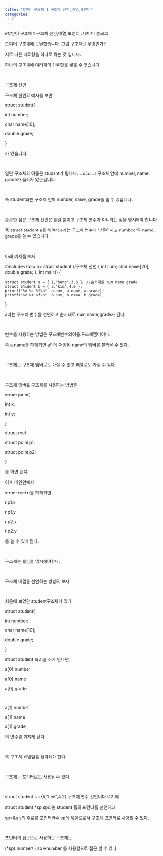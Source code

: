 ```yaml
---
title: "C언어 구조체 1 구조체 선언,배열,포인터"
categories:
 - C
---
```

#C언어 구조체 1 구조체 선언,배열,포인터 : 네이버 블로그
<div class="wrap_rabbit pcol2 _param(1) _postViewArea221562816897" id="post-view221562816897">
<!-- Rabbit HTML --><div class="se-viewer se-theme-default" lang="ko-KR">
<!-- SE_DOC_HEADER_END -->
<div class="se-main-container">
<div class="se-component se-text se-l-default" id="SE-48d94c0c-067c-4bdb-bb50-478d4d1367f9">
<div class="se-component-content">
<div class="se-section se-section-text se-l-default">
<div class="se-module se-module-text"><!-- SE-TEXT { --><p class="se-text-paragraph se-text-paragraph-align-" id="SE-b16b02a5-c8f8-4c20-94e2-aad3607b5566" style=""><span class="se-fs- se-ff-" id="SE-528779d1-03dd-4e27-bec7-2c4415b1688f" style="">드디어 구조체에 도달했습니다. 그럼 구조체란 무엇인가?</span></p><!-- } SE-TEXT --><!-- SE-TEXT { --><p class="se-text-paragraph se-text-paragraph-align-" id="SE-a37ecf9a-190e-4bd9-a386-04b70f61f514" style=""><span class="se-fs- se-ff-" id="SE-344979c7-1431-4aa6-ac47-4bfa4590dea2" style="">서로 다른 자료형을 하나로 묶는 것 입니다.</span></p><!-- } SE-TEXT --><!-- SE-TEXT { --><p class="se-text-paragraph se-text-paragraph-align-" id="SE-21bc318b-5924-4a41-9b57-52eee3169a8b" style=""><span class="se-fs- se-ff-" id="SE-8d783ef8-2db4-4bf8-b74d-575f381bd461" style="">하나의 구조체에 여러개의 자료형을 넣을 수 있습니다.</span></p><!-- } SE-TEXT --><!-- SE-TEXT { --><p class="se-text-paragraph se-text-paragraph-align-" id="SE-0ba686fe-43b8-4b3f-a182-c0168a6e893d" style=""><span class="se-fs- se-ff-" id="SE-b2049fa9-ff00-4d84-a308-f12000a3bb29" style="">​</span></p><!-- } SE-TEXT --><!-- SE-TEXT { --><p class="se-text-paragraph se-text-paragraph-align-" id="SE-d4211ed6-ad9f-46aa-9ca5-f51d2cc3d18b" style=""><span class="se-fs- se-ff-" id="SE-512a9b89-e5a1-472e-92ab-6bd80435193a" style="">구조체 선언</span></p><!-- } SE-TEXT --><!-- SE-TEXT { --><p class="se-text-paragraph se-text-paragraph-align-" id="SE-f4f1dd0d-29cc-45be-851c-d253e14ee5db" style=""><span class="se-fs- se-ff-" id="SE-c48162b8-9fce-4643-b355-d97f5cfab0fe" style="">구조체 선언의 예시를 보면</span></p><!-- } SE-TEXT --><!-- SE-TEXT { --><p class="se-text-paragraph se-text-paragraph-align-" id="SE-f4a65a91-0bf5-4ea0-a470-538a5e9874f9" style=""><span class="se-fs- se-ff-" id="SE-a4e1e7c3-d261-4c6e-b8d1-85170a0d54c1" style="">struct student{</span></p><!-- } SE-TEXT --><!-- SE-TEXT { --><p class="se-text-paragraph se-text-paragraph-align-" id="SE-4f50660e-0c58-407c-b15c-533459e41a6f" style=""><span class="se-fs- se-ff-" id="SE-72783b46-367d-4fec-a69c-702e1e39dd34" style="">   int number;</span></p><!-- } SE-TEXT --><!-- SE-TEXT { --><p class="se-text-paragraph se-text-paragraph-align-" id="SE-ad45e748-5609-42e0-b798-b380126da1a5" style=""><span class="se-fs- se-ff-" id="SE-29f301de-a592-418b-87fa-174105b1b17d" style="">   char name[10];</span></p><!-- } SE-TEXT --><!-- SE-TEXT { --><p class="se-text-paragraph se-text-paragraph-align-" id="SE-c0a0f629-c81d-4090-87c9-983406695b3c" style=""><span class="se-fs- se-ff-" id="SE-3d5e1555-b075-4fcc-b408-7a33af4439b7" style="">   double grade;</span></p><!-- } SE-TEXT --><!-- SE-TEXT { --><p class="se-text-paragraph se-text-paragraph-align-" id="SE-b02674b5-d8c2-442d-9bef-a737112d1e72" style=""><span class="se-fs- se-ff-" id="SE-c979c97c-49f7-4254-b43e-5739539152e4" style="">}</span></p><!-- } SE-TEXT --><!-- SE-TEXT { --><p class="se-text-paragraph se-text-paragraph-align-" id="SE-16dfdc0b-644b-4415-b7ec-f01643193abf" style=""><span class="se-fs- se-ff-" id="SE-67bb2ba5-7b53-43a6-a2e8-e92a31aa59ae" style="">가 있습니다</span></p><!-- } SE-TEXT --><!-- SE-TEXT { --><p class="se-text-paragraph se-text-paragraph-align-" id="SE-4c02f1aa-9020-4fdc-b17e-b044c5112766" style=""><span class="se-fs- se-ff-" id="SE-9d91fb87-be64-4efb-ab10-e3f03617641e" style="">​</span></p><!-- } SE-TEXT --><!-- SE-TEXT { --><p class="se-text-paragraph se-text-paragraph-align-" id="SE-b95bcc03-5796-450c-b48d-990bc930c885" style=""><span class="se-fs- se-ff-" id="SE-fdc99eb9-e674-4a72-b94d-48939cb2afb7" style="">일단 구조체의 이름은 student가 됩나다. 그리고 그 구조체 안에 number, name, grade가 들어가 있는겁니다.</span></p><!-- } SE-TEXT --><!-- SE-TEXT { --><p class="se-text-paragraph se-text-paragraph-align-" id="SE-e7fa1fc1-aaeb-4b5b-babe-c9fe21f6fa0b" style=""><span class="se-fs- se-ff-" id="SE-e2c3e823-6432-4854-a65a-5f21a95a87e4" style="">​</span></p><!-- } SE-TEXT --><!-- SE-TEXT { --><p class="se-text-paragraph se-text-paragraph-align-" id="SE-1db0957b-052f-4b2f-ad57-d3200cc63bb5" style=""><span class="se-fs- se-ff-" id="SE-eae77308-f414-4b4f-bf28-da9df3d822c0" style="">즉 student라는 구조체 안에 number, name, grade를 쓸 수 있습니다.</span></p><!-- } SE-TEXT --><!-- SE-TEXT { --><p class="se-text-paragraph se-text-paragraph-align-" id="SE-d0dea35d-dad0-4eaf-b41d-cdb4f4e0daf1" style=""><span class="se-fs- se-ff-" id="SE-db0b801c-fde8-4845-ad9f-df5a9047653c" style="">​</span></p><!-- } SE-TEXT --><!-- SE-TEXT { --><p class="se-text-paragraph se-text-paragraph-align-" id="SE-54d3b0e1-ef64-4b1b-800e-4c38ec974c43" style=""><span class="se-fs- se-ff-" id="SE-d4f3aa75-9eba-4dc7-b572-b6c6faca1696" style="">중요한 점은 구조체 선언은 틀일 뿐이고 구조체 변수가 아니라는 점을 명시해야 합니다.</span></p><!-- } SE-TEXT --><!-- SE-TEXT { --><p class="se-text-paragraph se-text-paragraph-align-" id="SE-06253d78-5594-4a8a-87c4-325e25c9b925" style=""><span class="se-fs- se-ff-" id="SE-c2b47774-d65b-44e0-86d6-de86257cc17f" style="">즉 struct student a를 해야지 a라는 구조체 변수가 만들어지고 numbeer와 name, grade를 쓸 수 있습니다.</span></p><!-- } SE-TEXT --><!-- SE-TEXT { --><p class="se-text-paragraph se-text-paragraph-align-" id="SE-e199f888-a004-4402-af0c-9b8926176d34" style=""><span class="se-fs- se-ff-" id="SE-c0ba83f5-574b-4fa9-a6ea-0435f64420ad" style="">​</span></p><!-- } SE-TEXT --><!-- SE-TEXT { --><p class="se-text-paragraph se-text-paragraph-align-" id="SE-b371f38d-653e-46a3-950e-8e0d57710dc2" style=""><span class="se-fs- se-ff-" id="SE-c56bd97f-0758-48d3-bd8f-09eeb8727f90" style="">아래 예제를 보자</span></p><!-- } SE-TEXT --></div>
</div>
</div>
</div> <div class="se-component se-code se-l-default" id="SE-9ea49528-7407-4157-a89f-5afd4fb10774">
<div class="se-component-content">
<div class="se-section se-section-code se-l-default">
<div class="se-module se-module-code se-fs-fs13">
<div class="se-code-source">
<div class="__se_code_view language-javascript">#include&lt;stdio.h&gt;
struct student //구조체 선언
{
	int num;
	char name[20];
	double grade;
};
int main() {

	struct student a = { 1,"hong",3.8 }; //순서대로 num name grade
	struct student b = { 2,"kim",4.0 };
	printf("%d %s %f\n", a.num, a.name, a.grade);
	printf("%d %s %f\n", b.num, b.name, b.grade);
}</div>
</div>
</div>
</div>
</div>
<script class="__se_module_data" data-module='{"type":"v2_code", "id" : "SE-9ea49528-7407-4157-a89f-5afd4fb10774"}' type="text/data"></script>
</div> <div class="se-component se-text se-l-default" id="SE-fa1d2842-8a4a-4dc9-a455-ccbd6c650c6f">
<div class="se-component-content">
<div class="se-section se-section-text se-l-default">
<div class="se-module se-module-text"><!-- SE-TEXT { --><p class="se-text-paragraph se-text-paragraph-align-" id="SE-14575cf1-a67b-4b3c-8874-2cbf787a56f7" style=""><span class="se-fs- se-ff-" id="SE-6204efee-2102-4426-8a15-06be0253b9dd" style="">a라는 구조체 변수를 선언하고 순서대로 num,name,grade가 된다.</span></p><!-- } SE-TEXT --><!-- SE-TEXT { --><p class="se-text-paragraph se-text-paragraph-align-" id="SE-182fd26a-8b53-4a58-be00-3c327b5158e1" style=""><span class="se-fs- se-ff-" id="SE-f5a28579-8b2b-4713-9671-16d1ce3bed25" style="">​</span></p><!-- } SE-TEXT --><!-- SE-TEXT { --><p class="se-text-paragraph se-text-paragraph-align-" id="SE-9b2120da-6199-4ee4-a80c-b9125aea4de0" style=""><span class="se-fs- se-ff-" id="SE-a77e19a9-03f8-422f-aacb-58ea36e2833f" style="">변수를 사용하는 방법은 구조체변수의이름.구조체맴버이다.</span></p><!-- } SE-TEXT --><!-- SE-TEXT { --><p class="se-text-paragraph se-text-paragraph-align-" id="SE-b68dd86a-0904-41f4-b80c-485397bc3557" style=""><span class="se-fs- se-ff-" id="SE-630a55be-302e-4af8-be60-ced15b3eb081" style="">즉 a.name을 하게되면 a안에 저장된 name의 맴버를 불러올 수 있다.</span></p><!-- } SE-TEXT --><!-- SE-TEXT { --><p class="se-text-paragraph se-text-paragraph-align-" id="SE-8f39ef9a-59f0-47c2-a78c-2cabf944fd1e" style=""><span class="se-fs- se-ff-" id="SE-4275c68b-8e0b-4de9-a185-433ba90feb3b" style="">​</span></p><!-- } SE-TEXT --><!-- SE-TEXT { --><p class="se-text-paragraph se-text-paragraph-align-" id="SE-7e039ab6-d39e-4008-bb2d-5f82719ad8e1" style=""><span class="se-fs- se-ff-" id="SE-d0d4fa75-82d3-4189-b136-eaabe28a45ec" style="">구조체는 구조체 맴버로도 가질 수 있고 배열로도 가질 수 있다.</span></p><!-- } SE-TEXT --><!-- SE-TEXT { --><p class="se-text-paragraph se-text-paragraph-align-" id="SE-7e970921-3b88-41d8-9b7a-8f3fb0c018b8" style=""><span class="se-fs- se-ff-" id="SE-155d4111-2f77-478b-987f-92bb604fe53d" style="">​</span></p><!-- } SE-TEXT --><!-- SE-TEXT { --><p class="se-text-paragraph se-text-paragraph-align-" id="SE-f1425969-7e86-4bcf-9069-ae0d4350308a" style=""><span class="se-fs- se-ff-" id="SE-c4ee82e6-fd7c-4629-8357-0f60bdb5155c" style="">구조체 맴버로 구조체를 사용하는 방법은</span></p><!-- } SE-TEXT --><!-- SE-TEXT { --><p class="se-text-paragraph se-text-paragraph-align-" id="SE-7a5697fd-3c22-4856-abfa-cbff8878271a" style=""><span class="se-fs- se-ff-" id="SE-ef18d70d-9bf7-4aa0-b29c-9feabe6bce58" style="">struct point{</span></p><!-- } SE-TEXT --><!-- SE-TEXT { --><p class="se-text-paragraph se-text-paragraph-align-" id="SE-d6e731f0-5d72-46a0-ac2e-eba47af7c263" style=""><span class="se-fs- se-ff-" id="SE-d28aa31c-306a-4434-abab-c29d45ac0d21" style="">   int x;</span></p><!-- } SE-TEXT --><!-- SE-TEXT { --><p class="se-text-paragraph se-text-paragraph-align-" id="SE-e931cbca-ea9f-45a7-b2ef-1541ed0cb1c1" style=""><span class="se-fs- se-ff-" id="SE-b13b4a09-75ca-433b-ac2d-4e25e15e8607" style="">   int y;</span></p><!-- } SE-TEXT --><!-- SE-TEXT { --><p class="se-text-paragraph se-text-paragraph-align-" id="SE-78d04dff-1235-4dec-9901-f62be4112165" style=""><span class="se-fs- se-ff-" id="SE-0f7d24c7-4fd6-4ce5-a199-de38eab52ef5" style="">}</span></p><!-- } SE-TEXT --><!-- SE-TEXT { --><p class="se-text-paragraph se-text-paragraph-align-" id="SE-e61a5f23-e2fd-4370-b874-f01b4a9a5965" style=""><span class="se-fs- se-ff-" id="SE-25a72ab0-df34-478f-b4fb-d28013d17408" style="">struct rect{</span></p><!-- } SE-TEXT --><!-- SE-TEXT { --><p class="se-text-paragraph se-text-paragraph-align-" id="SE-cf5edf00-28d9-4be6-9fe2-e382a067f81b" style=""><span class="se-fs- se-ff-" id="SE-7cfc1b7d-0051-4221-974c-9e89448c3f4c" style="">   struct point p1;</span></p><!-- } SE-TEXT --><!-- SE-TEXT { --><p class="se-text-paragraph se-text-paragraph-align-" id="SE-476d2b71-8bc4-411f-95a2-0466f23e20e7" style=""><span class="se-fs- se-ff-" id="SE-04e5e582-fe7e-4f55-b92c-af603a75a1ac" style="">   struct point p2;</span></p><!-- } SE-TEXT --><!-- SE-TEXT { --><p class="se-text-paragraph se-text-paragraph-align-" id="SE-39d8ed9c-e863-4108-ba40-fa3573a73b0b" style=""><span class="se-fs- se-ff-" id="SE-33a30149-603f-4115-b0f4-7a28d1f19790" style="">}</span></p><!-- } SE-TEXT --><!-- SE-TEXT { --><p class="se-text-paragraph se-text-paragraph-align-" id="SE-f7420225-14e8-4084-84ae-ca11a5edeeb1" style=""><span class="se-fs- se-ff-" id="SE-c99943bb-ee4d-4578-92ba-7c5d59e5745e" style="">를 하면 된다.</span></p><!-- } SE-TEXT --><!-- SE-TEXT { --><p class="se-text-paragraph se-text-paragraph-align-" id="SE-0dd4dd24-51a3-44e2-b9d0-fd92d02961e8" style=""><span class="se-fs- se-ff-" id="SE-5fdc0a0d-2da2-48fc-82f6-ec294b7329d5" style="">이후 메인안에서</span></p><!-- } SE-TEXT --><!-- SE-TEXT { --><p class="se-text-paragraph se-text-paragraph-align-" id="SE-8d221e29-bd4f-4a82-8668-bb31e93ac270" style=""><span class="se-fs- se-ff-" id="SE-8bc3a884-eedf-4376-a662-ae9d62d82e06" style="">struct rect r;을 하게되면</span></p><!-- } SE-TEXT --><!-- SE-TEXT { --><p class="se-text-paragraph se-text-paragraph-align-" id="SE-eb57531e-97b3-4f8f-8aeb-e306022a2c91" style=""><span class="se-fs- se-ff-" id="SE-7c0ec90a-d1a9-4db3-bc5f-c9db92cda53a" style="">r.p1.x</span></p><!-- } SE-TEXT --><!-- SE-TEXT { --><p class="se-text-paragraph se-text-paragraph-align-" id="SE-5621318b-a413-4865-80bb-b9e25cc86063" style=""><span class="se-fs- se-ff-" id="SE-f803136b-b3a8-4451-a81b-195f749a2b92" style="">r.p1.y</span></p><!-- } SE-TEXT --><!-- SE-TEXT { --><p class="se-text-paragraph se-text-paragraph-align-" id="SE-f7bb6398-e5e4-49cf-9ba4-fa58cb527785" style=""><span class="se-fs- se-ff-" id="SE-ace7ed34-7370-430f-b9b6-7a84041028a6" style="">r.p2.x</span></p><!-- } SE-TEXT --><!-- SE-TEXT { --><p class="se-text-paragraph se-text-paragraph-align-" id="SE-ce379faf-d0a2-4fef-a8cc-27da782caf6d" style=""><span class="se-fs- se-ff-" id="SE-f27d0795-86cd-4c96-8a8e-45e7e7246942" style="">r.p2.y</span></p><!-- } SE-TEXT --><!-- SE-TEXT { --><p class="se-text-paragraph se-text-paragraph-align-" id="SE-cc573f85-4e1f-45a4-9ea3-8d5c9c5a04b6" style=""><span class="se-fs- se-ff-" id="SE-a0912b74-0fc1-43e6-8d79-07194a82364f" style="">를 쓸 수 있게 된다.</span></p><!-- } SE-TEXT --><!-- SE-TEXT { --><p class="se-text-paragraph se-text-paragraph-align-" id="SE-24f7fdf3-2c3d-41a3-a7e7-d3f46976c369" style=""><span class="se-fs- se-ff-" id="SE-7bbad96b-030a-4811-8c5d-b3498610ad04" style="">​</span></p><!-- } SE-TEXT --><!-- SE-TEXT { --><p class="se-text-paragraph se-text-paragraph-align-" id="SE-b1aee7a8-5082-48a8-a14d-cb919c7fc07c" style=""><span class="se-fs- se-ff-" id="SE-b1354f61-fbcc-4832-91d9-8bb9c4506b4e" style="">구조체는 틀임을 명시해야한다.</span></p><!-- } SE-TEXT --><!-- SE-TEXT { --><p class="se-text-paragraph se-text-paragraph-align-" id="SE-13be4fbe-4de9-4a85-98d5-2f74dce5b505" style=""><span class="se-fs- se-ff-" id="SE-74599283-e276-4950-8046-94c6adbef037" style="">​</span></p><!-- } SE-TEXT --><!-- SE-TEXT { --><p class="se-text-paragraph se-text-paragraph-align-" id="SE-fa9140e5-ab7f-49f7-a820-504e9a0c7547" style=""><span class="se-fs- se-ff-" id="SE-53da58f7-ed50-429f-90b9-a33eff6ffd41" style="">구조체 배열을 선언하는 방법도 보자</span></p><!-- } SE-TEXT --><!-- SE-TEXT { --><p class="se-text-paragraph se-text-paragraph-align-" id="SE-92fcf031-a135-4737-bf5e-e85a5d9cb69c" style=""><span class="se-fs- se-ff-" id="SE-1065f107-fbaf-4d49-9621-117e3c960f9e" style="">​</span></p><!-- } SE-TEXT --><!-- SE-TEXT { --><p class="se-text-paragraph se-text-paragraph-align-" id="SE-bf8aa000-9590-41fc-8c52-af61b3b1bd85" style=""><span class="se-fs- se-ff-" id="SE-e2f447ed-141f-4b44-bd84-0cd59fca1cfc" style="">처음에 보았단 student구조체가 있다</span></p><!-- } SE-TEXT --><!-- SE-TEXT { --><p class="se-text-paragraph se-text-paragraph-align-" id="SE-9792a749-e880-4b89-b3cd-0cec2c9fd655" style=""><span class="se-fs- se-ff-" id="SE-74bdd15b-0dee-4a29-a30b-cb9afd04afc7" style="">struct student{</span></p><!-- } SE-TEXT --><!-- SE-TEXT { --><p class="se-text-paragraph se-text-paragraph-align-" id="SE-07818919-be8a-4743-90c3-0e89ffb8a382" style=""><span class="se-fs- se-ff-" id="SE-ad0d8fca-b12a-4648-80b3-97ea085fa8b3" style="">   int number;</span></p><!-- } SE-TEXT --><!-- SE-TEXT { --><p class="se-text-paragraph se-text-paragraph-align-" id="SE-ec44c5e3-127d-4c0d-aab6-2a3de5b415ae" style=""><span class="se-fs- se-ff-" id="SE-dea795d4-78d0-4d44-8240-a64d461fe0da" style="">   char name[10];</span></p><!-- } SE-TEXT --><!-- SE-TEXT { --><p class="se-text-paragraph se-text-paragraph-align-" id="SE-8c53ae6f-d94b-4269-ba52-1b4e823a927a" style=""><span class="se-fs- se-ff-" id="SE-7c4afc9a-0620-426b-8b55-f5dac5ad51bd" style="">   double grade;</span></p><!-- } SE-TEXT --><!-- SE-TEXT { --><p class="se-text-paragraph se-text-paragraph-align-" id="SE-47eb3362-13e0-4c45-afed-c73876422698" style=""><span class="se-fs- se-ff-" id="SE-63bdbb4f-81a4-4953-97ae-22c1443dfcc7" style="">}</span></p><!-- } SE-TEXT --><!-- SE-TEXT { --><p class="se-text-paragraph se-text-paragraph-align-" id="SE-5d4a8ada-71a3-48ea-a082-e8949497876a" style=""><span class="se-fs- se-ff-" id="SE-6c63a3c7-255d-4900-8efe-0a984c9572d0" style="">struct student a[2]을 하게 된다면</span></p><!-- } SE-TEXT --><!-- SE-TEXT { --><p class="se-text-paragraph se-text-paragraph-align-" id="SE-811a71e9-323a-43f5-bede-1a244163aabd" style=""><span class="se-fs- se-ff-" id="SE-324ff786-0f61-4543-a83d-14b242d9bdca" style="">a[0].number</span></p><!-- } SE-TEXT --><!-- SE-TEXT { --><p class="se-text-paragraph se-text-paragraph-align-" id="SE-e297603c-fb09-4795-88c0-fefb03b5ba60" style=""><span class="se-fs- se-ff-" id="SE-a9613106-55d5-4a01-8f71-a9543a65c7df" style="">a[0].name</span></p><!-- } SE-TEXT --><!-- SE-TEXT { --><p class="se-text-paragraph se-text-paragraph-align-" id="SE-631a7f66-9180-4578-ba36-5d1123c300b3" style=""><span class="se-fs- se-ff-" id="SE-b92fcc78-463b-43e6-9d13-6e9b325d49a1" style="">a[0].grade</span></p><!-- } SE-TEXT --><!-- SE-TEXT { --><p class="se-text-paragraph se-text-paragraph-align-" id="SE-6d8971fb-0ed8-4879-a93c-802c040f9deb" style=""><span class="se-fs- se-ff-" id="SE-fdc6759f-be54-4ac0-a32d-aa1bdae2d320" style="">​</span></p><!-- } SE-TEXT --><!-- SE-TEXT { --><p class="se-text-paragraph se-text-paragraph-align-" id="SE-126e7a59-2ae3-4cd1-b3fd-c49d8b6423a0" style=""><span class="se-fs- se-ff-" id="SE-d63b0c5a-fac7-4a02-9cb3-31ce0319f44f" style="">a[1].number</span></p><!-- } SE-TEXT --><!-- SE-TEXT { --><p class="se-text-paragraph se-text-paragraph-align-" id="SE-9fb6b8b8-03d0-46be-9261-d493b74df401" style=""><span class="se-fs- se-ff-" id="SE-63de5815-3176-4b6b-950d-8cdbf5eb0aeb" style="">a[1].name</span></p><!-- } SE-TEXT --><!-- SE-TEXT { --><p class="se-text-paragraph se-text-paragraph-align-" id="SE-a2e1e076-9add-489f-b948-0d35b4b81628" style=""><span class="se-fs- se-ff-" id="SE-d5046fef-30fe-4fc3-973a-da84d98a720a" style="">a[1].grade</span></p><!-- } SE-TEXT --><!-- SE-TEXT { --><p class="se-text-paragraph se-text-paragraph-align-" id="SE-96e16b51-b05e-409e-97a1-4fa189cb3cc2" style=""><span class="se-fs- se-ff-" id="SE-44c250c2-8163-4bbc-9a9d-ad8dc73311f7" style="">의 변수를 가지게 된다.</span></p><!-- } SE-TEXT --><!-- SE-TEXT { --><p class="se-text-paragraph se-text-paragraph-align-" id="SE-a93884ac-90c1-49c1-93c5-9269070b285b" style=""><span class="se-fs- se-ff-" id="SE-496fecf3-02c1-4f32-9711-74b32aea78a6" style="">​</span></p><!-- } SE-TEXT --><!-- SE-TEXT { --><p class="se-text-paragraph se-text-paragraph-align-" id="SE-9b75e013-7668-436e-ae79-c01a3085d8b9" style=""><span class="se-fs- se-ff-" id="SE-2d530039-975c-4740-95da-66b5a5091494" style="">즉 구조체 배열임을 생각해야 한다.</span></p><!-- } SE-TEXT --><!-- SE-TEXT { --><p class="se-text-paragraph se-text-paragraph-align-" id="SE-cf442587-1132-475d-b0b3-8da6ac3a86b7" style=""><span class="se-fs- se-ff-" id="SE-d5faebaf-79c3-413f-a01e-bd325e995d9a" style="">​</span></p><!-- } SE-TEXT --><!-- SE-TEXT { --><p class="se-text-paragraph se-text-paragraph-align-" id="SE-b933a19a-f874-4739-9b5e-521aa4adfe06" style=""><span class="se-fs- se-ff-" id="SE-02619a8c-07ed-4c5a-a854-f7fd00f8dfa6" style="">구조체는 포인터로도 사용될 수 있다.</span></p><!-- } SE-TEXT --><!-- SE-TEXT { --><p class="se-text-paragraph se-text-paragraph-align-" id="SE-3f7d6523-41b5-49e2-8a88-1d791268959a" style=""><span class="se-fs- se-ff-" id="SE-d1a031ed-afee-43ad-a3e7-2df3d593a2a5" style="">​</span></p><!-- } SE-TEXT --><!-- SE-TEXT { --><p class="se-text-paragraph se-text-paragraph-align-" id="SE-f8ec393f-136d-40fa-8a97-26c94c642f0a" style=""><span class="se-fs- se-ff-" id="SE-9cc0e564-28c9-4540-b56c-99954f7e05f3" style="">struct student s ={5,"Lee",4.2} 구조체 변수 선언이다 여기에</span></p><!-- } SE-TEXT --><!-- SE-TEXT { --><p class="se-text-paragraph se-text-paragraph-align-" id="SE-ce289e7d-b7b9-4e7f-9c4c-ca3712271395" style=""><span class="se-fs- se-ff-" id="SE-ae7c7118-dc5d-4b55-9cfd-8152758460bc" style="">struct student *sp sp라는 student 틀의 포인터를 선언하고</span></p><!-- } SE-TEXT --><!-- SE-TEXT { --><p class="se-text-paragraph se-text-paragraph-align-" id="SE-e610eda7-0f62-4ccc-876e-90ca031d5a13" style=""><span class="se-fs- se-ff-" id="SE-3762ded1-c4b5-4c42-bdca-e7af761b828f" style="">sp=&amp;s s의 주로를 포인터변수 sp에 넣음으로서 구조체 포인터로 사용할 수 있다.</span></p><!-- } SE-TEXT --><!-- SE-TEXT { --><p class="se-text-paragraph se-text-paragraph-align-" id="SE-6b982edb-13de-4061-84a8-43c9d1bd73ff" style=""><span class="se-fs- se-ff-" id="SE-bff86e8d-3525-4155-be26-4d4b578d5947" style="">​</span></p><!-- } SE-TEXT --><!-- SE-TEXT { --><p class="se-text-paragraph se-text-paragraph-align-" id="SE-7744a0c9-71da-4d77-96d9-716d1408bda5" style=""><span class="se-fs- se-ff-" id="SE-3127c98b-e0a3-4e70-b8d8-ac8166f461df" style="">포인터의 접근으로 사용하는 구조체는 </span></p><!-- } SE-TEXT --><!-- SE-TEXT { --><p class="se-text-paragraph se-text-paragraph-align-" id="SE-9f433489-2db2-48cb-adb3-e0b51f0ca14c" style=""><span class="se-fs- se-ff-" id="SE-ccd05d66-09fd-4cd8-9ed7-ef2e8927aacb" style="">(*sp).number나 sp-&gt;number 를 사용함으로 접근 할 수 있다</span></p><!-- } SE-TEXT --></div>
</div>
</div>
</div> </div>
</div>
</div>